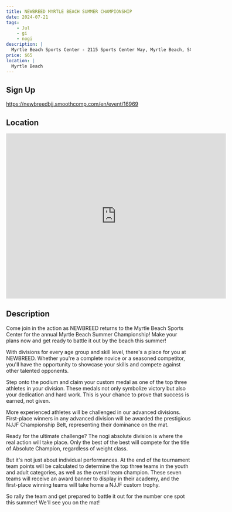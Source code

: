 ```yaml
---
title: NEWBREED MYRTLE BEACH SUMMER CHAMPIONSHIP
date: 2024-07-21
tags:
    - Jul
    - gi 
    - nogi 
description: |
  Myrtle Beach Sports Center - 2115 Sports Center Way, Myrtle Beach, SC
price: $65
location: |
  Myrtle Beach
---
```

## Sign Up
https://newbreedbjj.smoothcomp.com/en/event/16969

## Location
<iframe src="https://www.google.com/maps/embed?pb=!1m18!1m12!1m3!1d12345.6789!2d-78.8763260!3d33.7105540!2m3!1f0!2f0!3f0!3m2!1i1024!2i768!4f13.1!3m3!1m2!1s0x0%3A0x0!2z33.7105540!5e0!3m2!1sen!2sus!4v1234567890" width="600" height="450" style="border:0;" allowfullscreen="" loading="lazy"></iframe>

## Description
Come join in the action as NEWBREED returns to the Myrtle Beach Sports Center for
the annual Myrtle Beach Summer Championship! Make your plans now and get ready to battle it out by the beach this summer!


With divisions for every age group and skill level, there's a place for
you at NEWBREED. Whether you're a complete novice or a seasoned competitor, you'll have the opportunity to showcase your skills
and compete against other talented opponents.


Step onto the podium and claim your custom medal as one of the top three
athletes in your division. These medals not only symbolize victory but
also your dedication and hard work. This is your chance to prove that
success is earned, not given.


More experienced athletes will be challenged in our advanced divisions.
First-place winners in any advanced division will be awarded the
prestigious NJJF Championship Belt, representing their dominance on the
mat.


Ready for the ultimate challenge? The nogi absolute division is where
the
real action will take place. Only the best of the best will compete for
the title of Absolute Champion, regardless of weight class.


But it's not just about individual performances. At the end of the tournament team points will be
calculated to determine the top three teams in the youth and adult
categories, as well as the overall team champion. These seven teams will
receive an award banner to display in their academy, and the first-place
winning teams will take home a NJJF custom trophy.


So rally the team and get prepared to battle it out for the number one spot this summer! We'll see you on the mat!